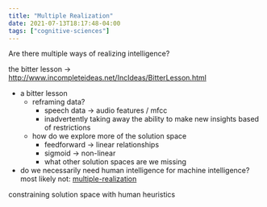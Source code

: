 ```yaml
---
title: "Multiple Realization"
date: 2021-07-13T18:17:48-04:00
tags: ["cognitive-sciences"]
---
```


Are there multiple ways of realizing intelligence?


the bitter lesson → http://www.incompleteideas.net/IncIdeas/BitterLesson.html

-   a bitter lesson
    -   reframing data?
        -   speech data → audio features / mfcc
        -   inadvertently taking away the ability to make new insights based of restrictions
    -   how do we explore more of the solution space
        -   feedforward → linear relationships
        -   sigmoid → non-linear
        -   what other solution spaces are we missing
-   do we necessarily need human intelligence for machine intelligence? most likely not: [multiple-realization](/thoughts/multiple-realization)

constraining solution space with human heuristics